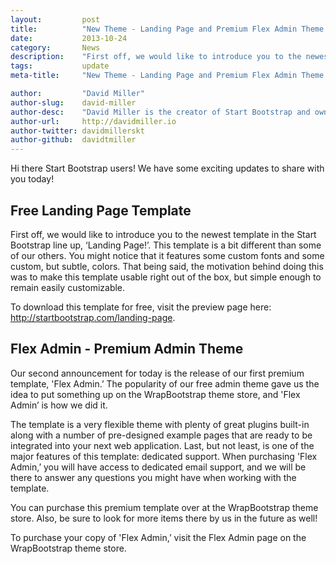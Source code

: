 ```yaml
---
layout:			post
title:			"New Theme - Landing Page and Premium Flex Admin Theme Launched!"
date:			2013-10-24
category:		News
description:	"First off, we would like to introduce you to the newest template..."
tags:			update
meta-title:		"New Theme - Landing Page and Premium Flex Admin Theme Launched!"

author:			"David Miller"
author-slug:	david-miller
author-desc:	"David Miller is the creator of Start Bootstrap and owner of Blackrock Digital. He is a front end web designer and developer working out of sunny Orlando, Florida."
author-url:		http://davidmiller.io
author-twitter:	davidmillerskt
author-github:	davidtmiller
---
```


Hi there Start Bootstrap users! We have some exciting updates to share with you today!

## Free Landing Page Template

First off, we would like to introduce you to the newest template in the Start Bootstrap line up, ‘Landing Page!’. This template is a bit different than some of our others. You might notice that it features some custom fonts and some custom, but subtle, colors. That being said, the motivation behind doing this was to make this template usable right out of the box, but simple enough to remain easily customizable.

To download this template for free, visit the preview page here: <http://startbootstrap.com/landing-page>.

## Flex Admin - Premium Admin Theme

Our second announcement for today is the release of our first premium template, 'Flex Admin.’ The popularity of our free admin theme gave us the idea to put something up on the WrapBootstrap theme store, and 'Flex Admin’ is how we did it.

The template is a very flexible theme with plenty of great plugins built-in along with a number of pre-designed example pages that are ready to be integrated into your next web application. Last, but not least, is one of the major features of this template: dedicated support. When purchasing 'Flex Admin,’ you will have access to dedicated email support, and we will be there to answer any questions you might have when working with the template.

You can purchase this premium template over at the WrapBootstrap theme store. Also, be sure to look for more items there by us in the future as well!

To purchase your copy of 'Flex Admin,’ visit the Flex Admin page on the WrapBootstrap theme store.
